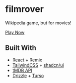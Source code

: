 # filmrover

Wikipedia game, but for movies!

[Play Now](https://filmrover.gramigna.dev/)

## Built With

- [React](https://react.dev/) + [Remix](https://remix.run/)
- [TailwindCSS](https://tailwindcss.com/) + [shadcn/ui](https://ui.shadcn.com/)
- [tMDB API](https://developer.themoviedb.org/docs)
- [Drizzle](https://orm.drizzle.team/) + [Turso](https://turso.tech/)
